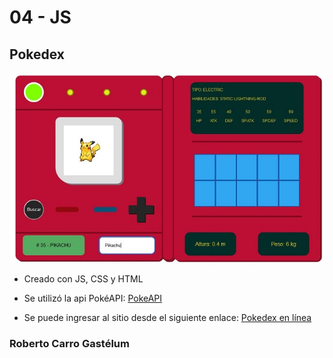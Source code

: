 # 04 - JS

## Pokedex

![Pokedex](./images/pokedex_inicio.jpg "Mi pokedex")

- Creado con JS, CSS y HTML

- Se utilizó la api PokéAPI:
[PokeAPI](https://pokeapi.co/)

- Se puede ingresar al sitio desde el siguiente enlace:
[Pokedex en línea](https://robcg1102.github.io/04JS/)

### Roberto Carro Gastélum